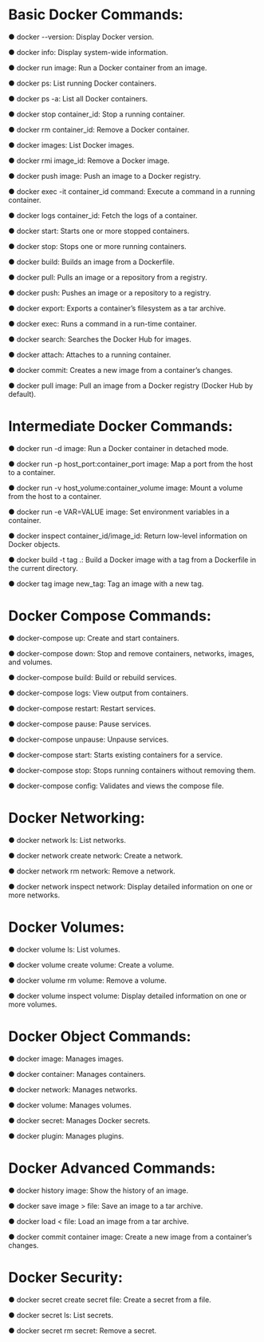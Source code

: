# Basic Docker Commands:

● docker --version: Display Docker version.

● docker info: Display system-wide information.

● docker run image: Run a Docker container from an image.

● docker ps: List running Docker containers.

● docker ps -a: List all Docker containers.

● docker stop container_id: Stop a running container.

● docker rm container_id: Remove a Docker container.

● docker images: List Docker images.

● docker rmi image_id: Remove a Docker image.

● docker push image: Push an image to a Docker registry.

● docker exec -it container_id command: Execute a command in a running container.

● docker logs container_id: Fetch the logs of a container.

● docker start: Starts one or more stopped containers.

● docker stop: Stops one or more running containers.

● docker build: Builds an image from a Dockerfile.

● docker pull: Pulls an image or a repository from a registry.

● docker push: Pushes an image or a repository to a registry.

● docker export: Exports a container’s filesystem as a tar archive.

● docker exec: Runs a command in a run-time container.

● docker search: Searches the Docker Hub for images.

● docker attach: Attaches to a running container.

● docker commit: Creates a new image from a container’s changes.

● docker pull image: Pull an image from a Docker registry (Docker Hub by default).

# Intermediate Docker Commands:

● docker run -d image: Run a Docker container in detached mode.

● docker run -p host_port:container_port image: Map a port from the host to a container.

● docker run -v host_volume:container_volume image: Mount a volume from the host to a   container.

● docker run -e VAR=VALUE image: Set environment variables in a container.

● docker inspect container_id/image_id: Return low-level information on Docker objects.

● docker build -t tag .: Build a Docker image with a tag from a Dockerfile in the current directory.

● docker tag image new_tag: Tag an image with a new tag.

# Docker Compose Commands:

● docker-compose up: Create and start containers.

● docker-compose down: Stop and remove containers, networks, images, and volumes.

● docker-compose build: Build or rebuild services.

● docker-compose logs: View output from containers.

● docker-compose restart: Restart services.

● docker-compose pause: Pause services.

● docker-compose unpause: Unpause services.

● docker-compose start: Starts existing containers for a service.

● docker-compose stop: Stops running containers without removing them.

● docker-compose config: Validates and views the compose file.

# Docker Networking:

● docker network ls: List networks.

● docker network create network: Create a network.

● docker network rm network: Remove a network.

● docker network inspect network: Display detailed information on one or more networks.

# Docker Volumes:

● docker volume ls: List volumes.

● docker volume create volume: Create a volume.

● docker volume rm volume: Remove a volume.

● docker volume inspect volume: Display detailed information on one or more volumes.

# Docker Object Commands:

● docker image: Manages images.

● docker container: Manages containers.

● docker network: Manages networks.

● docker volume: Manages volumes.

● docker secret: Manages Docker secrets.

● docker plugin: Manages plugins.

# Docker Advanced Commands:

● docker history image: Show the history of an image.

● docker save image > file: Save an image to a tar archive.

● docker load < file: Load an image from a tar archive.

● docker commit container image: Create a new image from a container’s changes.

# Docker Security:

● docker secret create secret file: Create a secret from a file.

● docker secret ls: List secrets.

● docker secret rm secret: Remove a secret.







